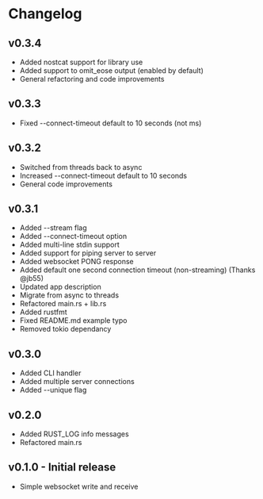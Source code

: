 # Changelog

## v0.3.4
* Added nostcat support for library use
* Added support to omit_eose output (enabled by default)
* General refactoring and code improvements

## v0.3.3
* Fixed --connect-timeout default to 10 seconds (not ms)

## v0.3.2
* Switched from threads back to async
* Increased --connect-timeout default to 10 seconds
* General code improvements

## v0.3.1
* Added --stream flag
* Added --connect-timeout option
* Added multi-line stdin support
* Added support for piping server to server
* Added websocket PONG response
* Added default one second connection timeout (non-streaming) (Thanks @jb55)
* Updated app description
* Migrate from async to threads
* Refactored main.rs + lib.rs
* Added rustfmt
* Fixed README.md example typo
* Removed tokio dependancy

## v0.3.0
* Added CLI handler
* Added multiple server connections
* Added --unique flag

## v0.2.0
* Added RUST_LOG info messages
* Refactored main.rs

## v0.1.0 - Initial release
* Simple websocket write and receive
